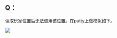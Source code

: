 ## Q：
读取玩家位置后无法调用该位置。在putty上做模拟如下。

![](https://github.com/shiep18/EIS2020/blob/master/students/Jiani%20Huang/socket%26box/Q.jpg)

